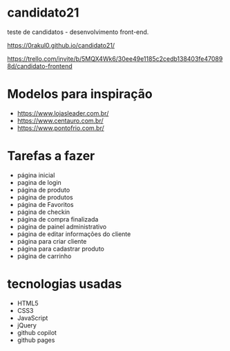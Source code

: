 # candidato21
teste de candidatos - desenvolvimento front-end.

https://0rakul0.github.io/candidato21/

https://trello.com/invite/b/5MQX4Wk6/30ee49e1185c2cedb138403fe470898d/candidato-frontend

# Modelos para inspiração
- https://www.lojasleader.com.br/
- https://www.centauro.com.br/
- https://www.pontofrio.com.br/

# Tarefas a fazer
  - página inicial 
  - pagina de login
  - página de produto
  - página de produtos
  - página de Favoritos
  - página de checkin
  - página de compra finalizada
  - página de painel administrativo
  - página de editar informações do cliente
  - página para criar cliente
  - página para cadastrar produto
  - página de carrinho 

# tecnologias usadas
  - HTML5
  - CSS3
  - JavaScript
  - jQuery
  - github copilot
  - github pages